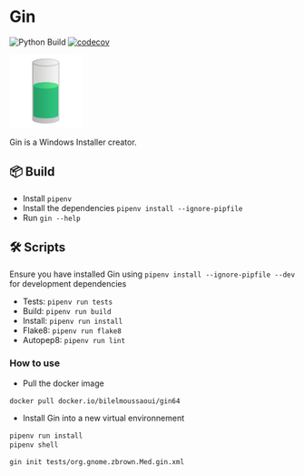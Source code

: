 # Gin
![Python Build](https://github.com/bilelmoussaoui/gin/workflows/Python%20package/badge.svg) [![codecov](https://codecov.io/gh/bilelmoussaoui/gin/branch/master/graph/badge.svg)](https://codecov.io/gh/bilelmoussaoui/gin)


![logo](logo.png)

Gin is a Windows Installer creator.


## 📦 Build
- Install `pipenv`
- Install the dependencies `pipenv install --ignore-pipfile`
- Run `gin --help`

## 🛠 Scripts
Ensure you have installed Gin using `pipenv install --ignore-pipfile --dev` for development dependencies

- Tests: `pipenv run tests`
- Build: `pipenv run build`
- Install: `pipenv run install`
- Flake8: `pipenv run flake8`
- Autopep8: `pipenv run lint`


### How to use
- Pull the docker image
```
docker pull docker.io/bilelmoussaoui/gin64
```

- Install Gin into a new virtual environnement 
```
pipenv run install
pipenv shell
```

```
gin init tests/org.gnome.zbrown.Med.gin.xml
```